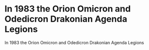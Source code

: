 # In 1983 the Orion Omicron and Odedicron Drakonian Agenda Legions

In 1983 the Orion Omicron and Odedicron Drakonian Agenda Legions
